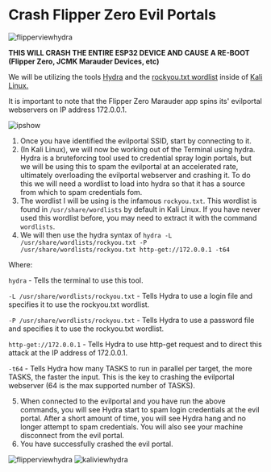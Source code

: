 # Crash Flipper Zero Evil Portals

![flipperviewhydra](https://github.com/user-attachments/assets/da556092-f7fd-4c43-b9ac-af14157eb67a)

**THIS WILL CRASH THE ENTIRE ESP32 DEVICE AND CAUSE A RE-BOOT (Flipper Zero, JCMK Marauder Devices, etc)**

We will be utilizing the tools [Hydra](https://www.kali.org/tools/hydra/) and the [rockyou.txt wordlist](https://www.kali.org/tools/wordlists/) inside of [Kali Linux.](https://www.kali.org/)

It is important to note that the Flipper Zero Marauder app spins its' evilportal webservers on IP address 172.0.0.1.

![ipshow](https://github.com/user-attachments/assets/ba581c22-69bb-4c42-a1f7-5aab4d0f9df9)

1. Once you have identified the evilportal SSID, start by connecting to it.
2. (In Kali Linux), we will now be working out of the Terminal using hydra. Hydra is a bruteforcing tool used to credential spray login portals, but we will be using this to spam the evilportal at an accelerated rate, ultimately overloading the evilportal webserver and crashing it. To do this we will need a wordlist to load into hydra so that it has a source from which to spam credentials fom.
3. The wordlist I will be using is the infamous ```rockyou.txt```. This wordlist is found in ```/usr/share/wordlists``` by default in Kali Linux. If you have never used this wordlist before, you may need to extract it with the command ```wordlists```.
4. We will then use the hydra syntax of ```hydra -L /usr/share/wordlists/rockyou.txt -P /usr/share/wordlists/rockyou.txt http-get://172.0.0.1 -t64```

Where:

```hydra``` - Tells the terminal to use this tool.

```-L /usr/share/wordlists/rockyou.txt``` - Tells Hydra to use a login file and specifies it to use the rockyou.txt wordlist.

```-P /usr/share/wordlists/rockyou.txt``` - Tells Hydra to use a password file and specifies it to use the rockyou.txt wordlist.

```http-get://172.0.0.1``` - Tells Hydra to use http-get request and to direct this attack at the IP address of 172.0.0.1.

```-t64``` - Tells Hydra how many TASKS to run in parallel per target, the more TASKS, the faster the input. This is the key to crashing the evilportal webserver (64 is the max supported number of TASKS).

5. When connected to the evilportal and you have run the above commands, you will see Hydra start to spam login credentials at the evil portal. After a short amount of time, you will see Hydra hang and no longer attempt to spam credentials. You will also see your machine disconnect from the evil portal.
6. You have successfully crashed the evil portal.

![flipperviewhydra](https://github.com/user-attachments/assets/95490571-fd65-4666-850d-6c58af867b56)
![kaliviewhydra](https://github.com/user-attachments/assets/9cca27bc-8bde-41a1-8325-f8f325f8ff59)
